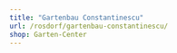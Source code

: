 ```yaml
---
title: "Gartenbau Constantinescu"
url: /rosdorf/gartenbau-constantinescu/
shop: Garten-Center
---
```

